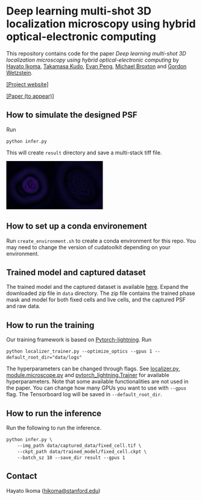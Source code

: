 # Deep learning multi-shot 3D localization microscopy using hybrid optical-electronic computing
This repository contains code for the paper <em>Deep learning multi-shot 3D localization microscopy using hybrid optical-electronic computing</em> by [Hayato Ikoma](https://hayatoikoma.github.io/), [Takamasa Kudo](https://scholar.google.com/citations?user=d1ZrZ6YAAAAJ&hl=en), [Evan Peng](http://stanford.edu/~evanpeng/), [Michael Broxton](http://graphics.stanford.edu/~broxton/) and [Gordon Wetzstein](https://stanford.edu/~gordonwz/).

[[Project website]](https://www.computationalimaging.org/publications/localization-microscopy/)

[[Paper (to appear)]]()

## How to simulate the designed PSF
Run
```shell
python infer.py
```
This will create `result` directory and save a multi-stack tiff file. 

![Optimized PSF](img/psf.gif)


## How to set up a conda environement
Run `create_environment.sh` to create a conda environment for this repo.
You may need to change the version of cudatoolkit depending on your environment.


## Trained model and captured dataset
The trained model and the captured dataset is available [here](https://drive.google.com/file/d/1G94qKB2otmUhW2iKbmOWrL3v__HHfNVW/view?usp=sharing). Expand the downloaded zip file in `data` directory.
The zip file contains the trained phase mask and model for both fixed cells and live cells, and the captured PSF and raw data.



## How to run the training 
Our training framework is based on [Pytorch-lightning](https://github.com/PyTorchLightning/pytorch-lightning).
Run
```shell
python localizer_trainer.py --optimize_optics --gpus 1 --default_root_dir="data/logs"
```
The hyperparameters can be changed through flags. See [localizer.py](localizer.py), [module.microscope.py](module/microscope.py) and [pytorch_lightning.Trainer](https://pytorch-lightning.readthedocs.io/en/1.2.4/common/trainer.html#init) for available hyperparameters. Note that some available functionalities are not used in the paper.
You can change how many GPUs you want to use with `--gpus` flag.
The Tensorboard log will be saved in `--default_root_dir`.

## How to run the inference
Run the following to run the inference.
```shell
python infer.py \
    --img_path data/captured_data/fixed_cell.tif \
    --ckpt_path data/trained_model/fixed_cell.ckpt \
    --batch_sz 10 --save_dir result --gpus 1
```

## Contact
Hayato Ikoma (hikoma@stanford.edu)